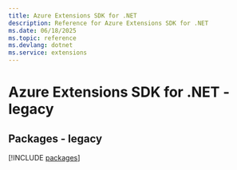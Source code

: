 ```yaml
---
title: Azure Extensions SDK for .NET
description: Reference for Azure Extensions SDK for .NET
ms.date: 06/18/2025
ms.topic: reference
ms.devlang: dotnet
ms.service: extensions
---
```

# Azure Extensions SDK for .NET - legacy
## Packages - legacy
[!INCLUDE [packages](extensions-index.md)]